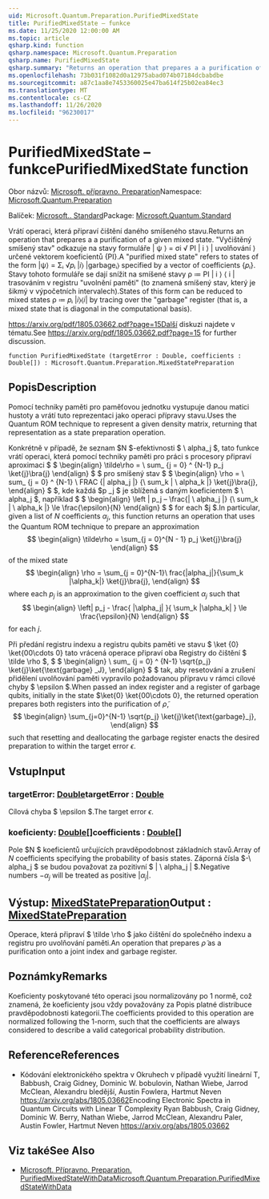 ```yaml
---
uid: Microsoft.Quantum.Preparation.PurifiedMixedState
title: PurifiedMixedState – funkce
ms.date: 11/25/2020 12:00:00 AM
ms.topic: article
qsharp.kind: function
qsharp.namespace: Microsoft.Quantum.Preparation
qsharp.name: PurifiedMixedState
qsharp.summary: "Returns an operation that prepares a a purification of a given mixed state.\rA \"purified mixed state\" refers to states of the form |ψ⟩ = Σᵢ √\U0001D45Dᵢ |\U0001D456⟩ |garbageᵢ⟩ specified by a vector of\rcoefficients {\U0001D45Dᵢ}. States of this form can be reduced to mixed states ρ ≔ \U0001D45Dᵢ |\U0001D456⟩⟨\U0001D456| by tracing over the \"garbage\"\rregister (that is, a mixed state that is diagonal in the computational basis).\r\rSee https://arxiv.org/pdf/1805.03662.pdf?page=15 for further discussion."
ms.openlocfilehash: 73b031f1082d0a12975abad074b07184dcbabdbe
ms.sourcegitcommit: a87c1aa8e7453360025e47ba614f25b02ea84ec3
ms.translationtype: MT
ms.contentlocale: cs-CZ
ms.lasthandoff: 11/26/2020
ms.locfileid: "96230017"
---
```

# <a name="purifiedmixedstate-function"></a><span data-ttu-id="80ff5-102">PurifiedMixedState – funkce</span><span class="sxs-lookup"><span data-stu-id="80ff5-102">PurifiedMixedState function</span></span>

<span data-ttu-id="80ff5-103">Obor názvů: [Microsoft. přípravno. Preparation](xref:Microsoft.Quantum.Preparation)</span><span class="sxs-lookup"><span data-stu-id="80ff5-103">Namespace: [Microsoft.Quantum.Preparation](xref:Microsoft.Quantum.Preparation)</span></span>

<span data-ttu-id="80ff5-104">Balíček: [Microsoft.. Standard](https://nuget.org/packages/Microsoft.Quantum.Standard)</span><span class="sxs-lookup"><span data-stu-id="80ff5-104">Package: [Microsoft.Quantum.Standard](https://nuget.org/packages/Microsoft.Quantum.Standard)</span></span>


<span data-ttu-id="80ff5-105">Vrátí operaci, která připraví čištění daného smíšeného stavu.</span><span class="sxs-lookup"><span data-stu-id="80ff5-105">Returns an operation that prepares a a purification of a given mixed state.</span></span>
<span data-ttu-id="80ff5-106">"Vyčištěný smíšený stav" odkazuje na stavy formuláře | ψ ⟩ = σi √ PI | i ⟩ | uvolňování ⟩ určené vektorem koeficientů {PI}.</span><span class="sxs-lookup"><span data-stu-id="80ff5-106">A "purified mixed state" refers to states of the form |ψ⟩ = Σᵢ √𝑝ᵢ |𝑖⟩ |garbageᵢ⟩ specified by a vector of coefficients {𝑝ᵢ}.</span></span> <span data-ttu-id="80ff5-107">Stavy tohoto formuláře se dají snížit na smíšené stavy ρ ≔ PI | i ⟩ ⟨ i | trasováním v registru "uvolnění paměti" (to znamená smíšený stav, který je šikmý v výpočetních intervalech).</span><span class="sxs-lookup"><span data-stu-id="80ff5-107">States of this form can be reduced to mixed states ρ ≔ 𝑝ᵢ |𝑖⟩⟨𝑖| by tracing over the "garbage" register (that is, a mixed state that is diagonal in the computational basis).</span></span>

<span data-ttu-id="80ff5-108"> https://arxiv.org/pdf/1805.03662.pdf?page=15Další diskuzi najdete v tématu.</span><span class="sxs-lookup"><span data-stu-id="80ff5-108">See https://arxiv.org/pdf/1805.03662.pdf?page=15 for further discussion.</span></span>

```qsharp
function PurifiedMixedState (targetError : Double, coefficients : Double[]) : Microsoft.Quantum.Preparation.MixedStatePreparation
```


## <a name="description"></a><span data-ttu-id="80ff5-109">Popis</span><span class="sxs-lookup"><span data-stu-id="80ff5-109">Description</span></span>

<span data-ttu-id="80ff5-110">Pomocí techniky paměti pro paměťovou jednotku vystupuje danou matici hustoty a vrátí tuto reprezentaci jako operaci přípravy stavu.</span><span class="sxs-lookup"><span data-stu-id="80ff5-110">Uses the Quantum ROM technique to represent a given density matrix, returning that representation as a state preparation operation.</span></span>

<span data-ttu-id="80ff5-111">Konkrétně v případě, že seznam $N $-efektivnosti $ \ alpha_j $, tato funkce vrátí operaci, která pomocí techniky paměti pro práci s procesory připraví aproximaci $ $ \begin{align} \tilde\rho = \ sum_ {j = 0} ^ {N-1} p_j \ket{j}\bra{j} \end{align} $ $ pro smíšený stav $ $ \begin{align} \rho = \ sum_ {j = 0} ^ {N-1} \ FRAC {| alpha_j |} {\ sum_k | \ alpha_k |} \ket{j}\bra{j}, \end{align} $ $, kde každá $p _j $ je sblížená s daným koeficientem $ \ alpha_j $, například $ $ \begin{align} \left | p_j – \frac{| \ alpha_j |} {\ sum_k | \ alpha_k |} \le \frac{\epsilon}{N} \end{align} $ $ for each $j $.</span><span class="sxs-lookup"><span data-stu-id="80ff5-111">In particular, given a list of $N$ coefficients $\alpha_j$, this function returns an operation that uses the Quantum ROM technique to prepare an approximation $$ \begin{align} \tilde\rho = \sum_{j = 0}^{N - 1} p_j \ket{j}\bra{j} \end{align} $$ of the mixed state $$ \begin{align} \rho = \sum_{j = 0}^{N-1}\ frac{|alpha_j|}{\sum_k |\alpha_k|} \ket{j}\bra{j}, \end{align} $$ where each $p_j$ is an approximation to the given coefficient $\alpha_j$ such that $$ \begin{align} \left| p_j - \frac{ |\alpha_j| }{ \sum_k |\alpha_k| } \le \frac{\epsilon}{N} \end{align} $$ for each $j$.</span></span>

<span data-ttu-id="80ff5-112">Při předání registru indexu a registru qubits paměti ve stavu $ \ket {0} \ket{00\cdots 0} tato vrácená operace připraví oba Registry do čištění $ \tilde \rho $, $ $ \begin{align} \ sum_ {j = 0} ^ {N-1} \sqrt{p_j} \ket{j}\ket{\text{garbage} _J}, \end{align} $ $ tak, aby resetování a zrušení přidělení uvolňování paměti vypravilo požadovanou přípravu v rámci cílové chyby $ \epsilon $.</span><span class="sxs-lookup"><span data-stu-id="80ff5-112">When passed an index register and a register of garbage qubits, initially in the state $\ket{0} \ket{00\cdots 0}, the returned operation prepares both registers into the purification of $\tilde \rho$, $$ \begin{align} \sum_{j=0}^{N-1} \sqrt{p_j} \ket{j}\ket{\text{garbage}_j}, \end{align} $$ such that resetting and deallocating the garbage register enacts the desired preparation to within the target error $\epsilon$.</span></span>

## <a name="input"></a><span data-ttu-id="80ff5-113">Vstup</span><span class="sxs-lookup"><span data-stu-id="80ff5-113">Input</span></span>

### <a name="targeterror--double"></a><span data-ttu-id="80ff5-114">targetError: [Double](xref:microsoft.quantum.lang-ref.double)</span><span class="sxs-lookup"><span data-stu-id="80ff5-114">targetError : [Double](xref:microsoft.quantum.lang-ref.double)</span></span>

<span data-ttu-id="80ff5-115">Cílová chyba $ \epsilon $.</span><span class="sxs-lookup"><span data-stu-id="80ff5-115">The target error $\epsilon$.</span></span>


### <a name="coefficients--double"></a><span data-ttu-id="80ff5-116">koeficienty: [Double](xref:microsoft.quantum.lang-ref.double)[]</span><span class="sxs-lookup"><span data-stu-id="80ff5-116">coefficients : [Double](xref:microsoft.quantum.lang-ref.double)[]</span></span>

<span data-ttu-id="80ff5-117">Pole $N $ koeficientů určujících pravděpodobnost základních stavů.</span><span class="sxs-lookup"><span data-stu-id="80ff5-117">Array of $N$ coefficients specifying the probability of basis states.</span></span>
<span data-ttu-id="80ff5-118">Záporná čísla $-\ alpha_j $ se budou považovat za pozitivní $ | \ alpha_j | $.</span><span class="sxs-lookup"><span data-stu-id="80ff5-118">Negative numbers $-\alpha_j$ will be treated as positive $|\alpha_j|$.</span></span>



## <a name="output--mixedstatepreparation"></a><span data-ttu-id="80ff5-119">Výstup: [MixedStatePreparation](xref:Microsoft.Quantum.Preparation.MixedStatePreparation)</span><span class="sxs-lookup"><span data-stu-id="80ff5-119">Output : [MixedStatePreparation](xref:Microsoft.Quantum.Preparation.MixedStatePreparation)</span></span>

<span data-ttu-id="80ff5-120">Operace, která připraví $ \tilde \rho $ jako čištění do společného indexu a registru pro uvolňování paměti.</span><span class="sxs-lookup"><span data-stu-id="80ff5-120">An operation that prepares $\tilde \rho$ as a purification onto a joint index and garbage register.</span></span>

## <a name="remarks"></a><span data-ttu-id="80ff5-121">Poznámky</span><span class="sxs-lookup"><span data-stu-id="80ff5-121">Remarks</span></span>

<span data-ttu-id="80ff5-122">Koeficienty poskytované této operaci jsou normalizovány po 1 normě, což znamená, že koeficienty jsou vždy považovány za Popis platné distribuce pravděpodobnosti kategorií.</span><span class="sxs-lookup"><span data-stu-id="80ff5-122">The coefficients provided to this operation are normalized following the 1-norm, such that the coefficients are always considered to describe a valid categorical probability distribution.</span></span>

## <a name="references"></a><span data-ttu-id="80ff5-123">Reference</span><span class="sxs-lookup"><span data-stu-id="80ff5-123">References</span></span>

- <span data-ttu-id="80ff5-124">Kódování elektronického spektra v Okruhech v případě využití lineární T, Babbush, Craig Gidney, Dominic W. bobulovin, Nathan Wiebe, Jarrod McClean, Alexandru bledější, Austin Fowlera, Hartmut Neven https://arxiv.org/abs/1805.03662</span><span class="sxs-lookup"><span data-stu-id="80ff5-124">Encoding Electronic Spectra in Quantum Circuits with Linear T Complexity Ryan Babbush, Craig Gidney, Dominic W. Berry, Nathan Wiebe, Jarrod McClean, Alexandru Paler, Austin Fowler, Hartmut Neven https://arxiv.org/abs/1805.03662</span></span>

## <a name="see-also"></a><span data-ttu-id="80ff5-125">Viz také</span><span class="sxs-lookup"><span data-stu-id="80ff5-125">See Also</span></span>

- [<span data-ttu-id="80ff5-126">Microsoft. Přípravno. Preparation. PurifiedMixedStateWithData</span><span class="sxs-lookup"><span data-stu-id="80ff5-126">Microsoft.Quantum.Preparation.PurifiedMixedStateWithData</span></span>](xref:Microsoft.Quantum.Preparation.PurifiedMixedStateWithData)